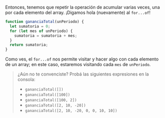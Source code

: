 Entonces, tenemos que repetir la operación de acumular varias veces, una por cada elemento del array. ¡Digamos hola (nuevamente) al `for...of`!

```javascript
function gananciaTotal(unPeriodo) {
  let sumatoria = 0;
  for (let mes of unPeriodo) {
    sumatoria = sumatoria + mes;
  }
  return sumatoria;
}
```

Como ves, el `for...of` nos permite visitar y hacer algo con cada elemento de un array; en este caso, estaremos visitando cada `mes` de `unPeriodo`. 

> ¿Aún no te convenciste? Probá las siguientes expresiones en la consola:
>
> * `gananciaTotal([])`
> * `gananciaTotal([100])`
> * `gananciaTotal([100, 2])`
> * `gananciaTotal([2, 10, -20])`
> * `gananciaTotal([2, 10, -20, 0, 0, 10, 10])`



